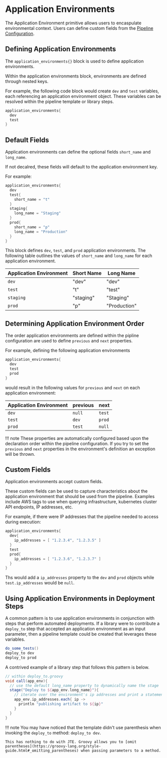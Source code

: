 # Application Environments

The Application Environment primitive allows users to encaspulate environmental context. Users can define custom fields from the [Pipeline Configuration](../pipeline-configuration/overview.md).

## Defining Application Environments

The `application_environments{}` block is used to define application environments.

Within the application environments block, environments are defined through nested keys.

For example, the following code block would create `dev` and `test` variables, each referencing an application environment object. These variables can be resolved within the pipeline template or library steps.

```groovy
application_environments{
  dev
  test
}
```

## Default Fields

Application environments can define the optional fields `short_name` and `long_name`.

If not decalred, these fields will default to the application environment key.

For example:

```groovy
application_environments{
  dev
  test{
    short_name = "t"
  }
  staging{
    long_name = "Staging"
  }
  prod{
    short_name = "p"
    long_name = "Production"
  }
}
```

This block defines `dev`, `test`, and `prod` application environments. The following table outlines the values of `short_name` and `long_name` for each application environment.

| Application Environment | Short Name | Long Name    |
|-------------------------|------------|--------------|
| `dev`                   | "dev"      | "dev"        |
| `test`                  | "t"        | "test"       |
| `staging`               | "staging"  | "Staging"    |
| `prod`                  | "p"        | "Production" |

## Determining Application Environment Order

The order application environments are defined within the pipline configuration are used to define `previous` and `next` properties.

For example, defining the following application environments

```groovy
application_environments{
  dev
  test
  prod
}
```

would result in the following values for `previous` and `next` on each application environment:

| Application Environment | previous | next   |
|-------------------------|----------|--------|
| `dev`                   | `null`   | `test` |
| `test`                  | `dev`    | `prod` |
| `prod`                  | `test`   | `null` |

!!! note
    These properties are automatically configured based upon the declaration order within the pipeline configuration. If you try to set the `previous` and `next` properties in the environment's definition an exception will be thrown.

## Custom Fields

Application environments accept custom fields.

These custom fields can be used to capture characteristics about the application environment that should be used from the pipeline. Examples include AWS tags to use when querying infrastructure, kubernetes cluster API endpoints, IP addresses, etc.

For example, if there were IP addresses that the pipeline needed to access during execution:

```groovy
application_environments{
  dev{
    ip_addresses = [ "1.2.3.4", "1.2.3.5" ]
  }
  test
  prod{
    ip_addresses = [ "1.2.3.6", "1.2.3.7" ]
  }
}
```

Ths would add a `ip_addresses` property to the `dev` and `prod` objects while `test.ip_addresses` would be `null`.

## Using Application Environments in Deployment Steps

A common pattern is to use application environments in conjunction with steps that perform automated deployments. If a library were to contribute a `deploy_to` step that accepted an application environment as an input parameter, then a pipeline template could be created that leverages these variables.

```groovy
do_some_tests()
deploy_to dev
deploy_to prod
```

A contrived example of a library step that follows this pattern is below.

```groovy
// within deploy_to.groovy
void call(app_env){
  // use the default long_name property to dynamically name the stage
  stage("Deploy to ${app_env.long_name}"){
    // iterate over the environment's ip addresses and print a statement
    app_env.ip_addresses.each{ ip ->
      println "publishing artifact to ${ip}"
    }
  }
}
```

<!-- markdownlint-disable -->
!!! note
    You may have noticed that the template didn't use parenthesis when invoking the `deploy_to` method: `deploy_to dev`.

    This has nothing to do with JTE. Groovy allows you to [omit parentheses](https://groovy-lang.org/style-guide.html#_omitting_parentheses) when passing parameters to a method.
<!-- markdownlint-restore -->